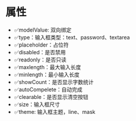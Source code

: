 # 属性

- ✅modelValue: 双向绑定
- ✅type：输入框类型：text、password、textarea
- ✅placeholder：占位符
- ✅disabled：是否禁用
- ✅readonly：是否只读
- ✅maxlength：最大输入长度
- ✅minlength：最小输入长度
- ✅showCount：是否显示字数统计
- ✅autoCompelete：自动完成
- ✅clearable：是否显示清空按钮
- ✅size：输入框尺寸
- ✅theme: 输入框主题，line、mask
